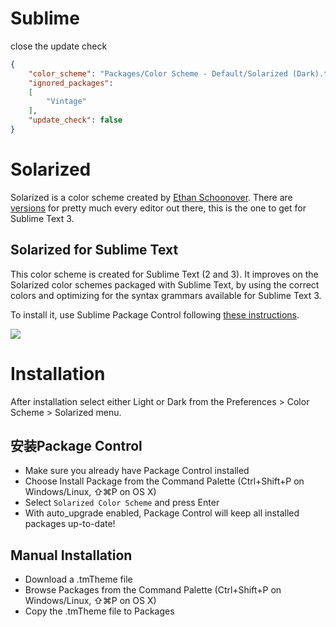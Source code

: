 # Sublime
close the update check

```json
{
	"color_scheme": "Packages/Color Scheme - Default/Solarized (Dark).tmTheme",
	"ignored_packages":
	[
		"Vintage"
	],
	"update_check": false
}
```

# Solarized

Solarized is a color scheme created by [Ethan Schoonover](http://ethanschoonover.com/solarized). There are [versions](https://github.com/altercation/solarized) for pretty much every editor out there, this is the one to get for Sublime Text 3.

## Solarized for Sublime Text

This color scheme is created for Sublime Text (2 and 3). It improves on the Solarized color schemes packaged with Sublime Text, by using the correct colors and optimizing for the syntax grammars available for Sublime Text 3.

To install it, use Sublime Package Control following [these instructions](http://wbond.net/sublime_packages/package_control/installation).

![](https://raw.githubusercontent.com/braver/Solarized/master/solarized.png)

# Installation

After installation select either Light or Dark from the Preferences > Color Scheme > Solarized menu.

## 安装Package Control

* Make sure you already have Package Control installed
* Choose Install Package from the Command Palette (Ctrl+Shift+P on Windows/Linux, ⇧⌘P on OS X)
* Select `Solarized Color Scheme` and press Enter
* With auto_upgrade enabled, Package Control will keep all installed packages up-to-date!

## Manual Installation

* Download a .tmTheme file
* Browse Packages from the Command Palette (Ctrl+Shift+P on Windows/Linux, ⇧⌘P on OS X)
* Copy the .tmTheme file to Packages
